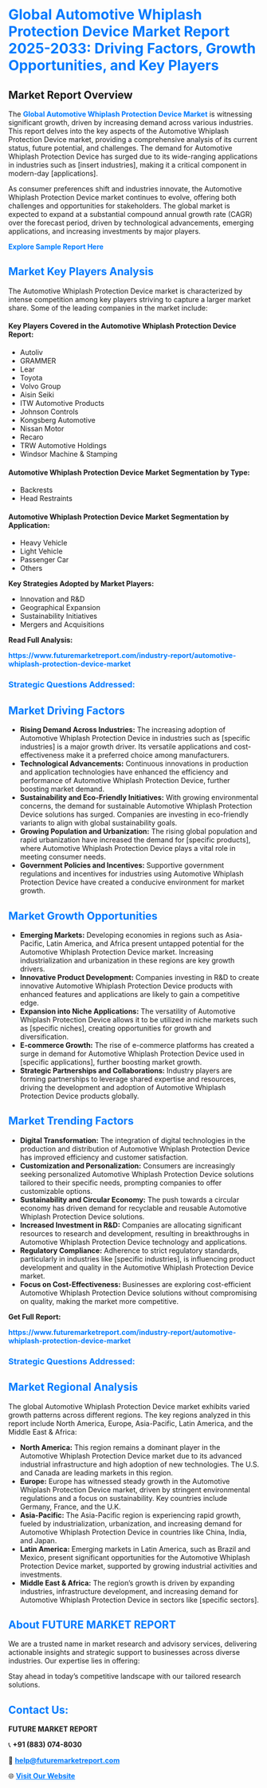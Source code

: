 <h1 style="color: #007BFF;">Global Automotive Whiplash Protection Device Market Report 2025-2033: Driving Factors, Growth Opportunities, and Key Players</h1>

<section id="overview">
<h2>Market Report Overview</h2>
<p>The <a href="https://www.futuremarketreport.com/industry-report/automotive-whiplash-protection-device-market" style="color: #007BFF; text-decoration: none;"><strong>Global Automotive Whiplash Protection Device Market</strong></a> is witnessing significant growth, driven by increasing demand across various industries. This report delves into the key aspects of the Automotive Whiplash Protection Device market, providing a comprehensive analysis of its current status, future potential, and challenges. The demand for Automotive Whiplash Protection Device has surged due to its wide-ranging applications in industries such as [insert industries], making it a critical component in modern-day [applications].</p>
<p>As consumer preferences shift and industries innovate, the Automotive Whiplash Protection Device market continues to evolve, offering both challenges and opportunities for stakeholders. The global market is expected to expand at a substantial compound annual growth rate (CAGR) over the forecast period, driven by technological advancements, emerging applications, and increasing investments by major players.</p>
</section>

<section id="overview">
<p><a href="https://www.futuremarketreport.com/request-sample/reportId=55401" style="color: #007BFF; text-decoration: none;"><strong>Explore Sample Report Here</strong></a></p>
</section>

<section id="key-players">
<h2 style="color: #007BFF;">Market Key Players Analysis</h2>
<p>The Automotive Whiplash Protection Device market is characterized by intense competition among key players striving to capture a larger market share. Some of the leading companies in the market include:</p>
<h4>Key Players Covered in the Automotive Whiplash Protection Device Report:</h4>
<ul><li>Autoliv</li><li>GRAMMER</li><li>Lear</li><li>Toyota</li><li>Volvo Group</li><li>Aisin Seiki</li><li>ITW Automotive Products</li><li>Johnson Controls</li><li>Kongsberg Automotive</li><li>Nissan Motor</li><li>Recaro</li><li>TRW Automotive Holdings</li><li>Windsor Machine &amp; Stamping</li></ul>
<h4>Automotive Whiplash Protection Device Market Segmentation by Type:</h4>
<ul><li>Backrests</li><li>Head Restraints</li></ul>

<h4>Automotive Whiplash Protection Device Market Segmentation by Application:</h4>
<ul><li>Heavy Vehicle</li><li>Light Vehicle</li><li>Passenger Car</li><li>Others</li></ul>
<p><strong>Key Strategies Adopted by Market Players:</strong></p>
<ul>
<li>Innovation and R&D</li>
<li>Geographical Expansion</li>
<li>Sustainability Initiatives</li>
<li>Mergers and Acquisitions</li>
</ul>
</section>

<section>
<p><strong>Read Full Analysis: </strong></p><a href="https://www.futuremarketreport.com/industry-report/automotive-whiplash-protection-device-market" style="color: #007BFF; text-decoration: none;"><strong>https://www.futuremarketreport.com/industry-report/automotive-whiplash-protection-device-market</strong></a>
<h3 style="color: #007BFF;">Strategic Questions Addressed:</h3>
</section>

<section id="driving-factors">
<h2 style="color: #007BFF;">Market Driving Factors</h2>
<ul>
<li><strong>Rising Demand Across Industries:</strong> The increasing adoption of Automotive Whiplash Protection Device in industries such as [specific industries] is a major growth driver. Its versatile applications and cost-effectiveness make it a preferred choice among manufacturers.</li>
<li><strong>Technological Advancements:</strong> Continuous innovations in production and application technologies have enhanced the efficiency and performance of Automotive Whiplash Protection Device, further boosting market demand.</li>
<li><strong>Sustainability and Eco-Friendly Initiatives:</strong> With growing environmental concerns, the demand for sustainable Automotive Whiplash Protection Device solutions has surged. Companies are investing in eco-friendly variants to align with global sustainability goals.</li>
<li><strong>Growing Population and Urbanization:</strong> The rising global population and rapid urbanization have increased the demand for [specific products], where Automotive Whiplash Protection Device plays a vital role in meeting consumer needs.</li>
<li><strong>Government Policies and Incentives:</strong> Supportive government regulations and incentives for industries using Automotive Whiplash Protection Device have created a conducive environment for market growth.</li>
</ul>
</section>

<section id="growth-opportunities">
<h2 style="color: #007BFF;">Market Growth Opportunities</h2>
<ul>
<li><strong>Emerging Markets:</strong> Developing economies in regions such as Asia-Pacific, Latin America, and Africa present untapped potential for the Automotive Whiplash Protection Device market. Increasing industrialization and urbanization in these regions are key growth drivers.</li>
<li><strong>Innovative Product Development:</strong> Companies investing in R&D to create innovative Automotive Whiplash Protection Device products with enhanced features and applications are likely to gain a competitive edge.</li>
<li><strong>Expansion into Niche Applications:</strong> The versatility of Automotive Whiplash Protection Device allows it to be utilized in niche markets such as [specific niches], creating opportunities for growth and diversification.</li>
<li><strong>E-commerce Growth:</strong> The rise of e-commerce platforms has created a surge in demand for Automotive Whiplash Protection Device used in [specific applications], further boosting market growth.</li>
<li><strong>Strategic Partnerships and Collaborations:</strong> Industry players are forming partnerships to leverage shared expertise and resources, driving the development and adoption of Automotive Whiplash Protection Device products globally.</li>
</ul>
</section>

<section id="trending-factors">
<h2 style="color: #007BFF;">Market Trending Factors</h2>
<ul>
<li><strong>Digital Transformation:</strong> The integration of digital technologies in the production and distribution of Automotive Whiplash Protection Device has improved efficiency and customer satisfaction.</li>
<li><strong>Customization and Personalization:</strong> Consumers are increasingly seeking personalized Automotive Whiplash Protection Device solutions tailored to their specific needs, prompting companies to offer customizable options.</li>
<li><strong>Sustainability and Circular Economy:</strong> The push towards a circular economy has driven demand for recyclable and reusable Automotive Whiplash Protection Device solutions.</li>
<li><strong>Increased Investment in R&D:</strong> Companies are allocating significant resources to research and development, resulting in breakthroughs in Automotive Whiplash Protection Device technology and applications.</li>
<li><strong>Regulatory Compliance:</strong> Adherence to strict regulatory standards, particularly in industries like [specific industries], is influencing product development and quality in the Automotive Whiplash Protection Device market.</li>
<li><strong>Focus on Cost-Effectiveness:</strong> Businesses are exploring cost-efficient Automotive Whiplash Protection Device solutions without compromising on quality, making the market more competitive.</li>
</ul>
</section>

<section>
<p><strong>Get Full Report: </strong></p><a href="https://www.futuremarketreport.com/industry-report/automotive-whiplash-protection-device-market" style="color: #007BFF; text-decoration: none;"><strong>https://www.futuremarketreport.com/industry-report/automotive-whiplash-protection-device-market</strong></a>
<h3 style="color: #007BFF;">Strategic Questions Addressed:</h3>
</section>


<section id="regional-analysis">
<h2 style="color: #007BFF;">Market Regional Analysis</h2>
<p>The global Automotive Whiplash Protection Device market exhibits varied growth patterns across different regions. The key regions analyzed in this report include North America, Europe, Asia-Pacific, Latin America, and the Middle East & Africa:</p>
<ul>
<li><strong>North America:</strong> This region remains a dominant player in the Automotive Whiplash Protection Device market due to its advanced industrial infrastructure and high adoption of new technologies. The U.S. and Canada are leading markets in this region.</li>
<li><strong>Europe:</strong> Europe has witnessed steady growth in the Automotive Whiplash Protection Device market, driven by stringent environmental regulations and a focus on sustainability. Key countries include Germany, France, and the U.K.</li>
<li><strong>Asia-Pacific:</strong> The Asia-Pacific region is experiencing rapid growth, fueled by industrialization, urbanization, and increasing demand for Automotive Whiplash Protection Device in countries like China, India, and Japan.</li>
<li><strong>Latin America:</strong> Emerging markets in Latin America, such as Brazil and Mexico, present significant opportunities for the Automotive Whiplash Protection Device market, supported by growing industrial activities and investments.</li>
<li><strong>Middle East & Africa:</strong> The region’s growth is driven by expanding industries, infrastructure development, and increasing demand for Automotive Whiplash Protection Device in sectors like [specific sectors].</li>
</ul>
</section>

<footer>
<h2 style="color: #007BFF;">About FUTURE MARKET REPORT</h2>
<p>We are a trusted name in market research and advisory services, delivering actionable insights and strategic support to businesses across diverse industries. Our expertise lies in offering:</p>

<p>Stay ahead in today’s competitive landscape with our tailored research solutions.</p>

<h2 style="color: #007BFF;">Contact Us:</h2>
<p><strong>FUTURE MARKET REPORT</strong></p>
<p>📞 <strong>+91 (883) 074-8030</strong></p>
<p>📧 <strong><a href="mailto:help@futuremarketreport.com" style="color: #007BFF;">help@futuremarketreport.com</a></strong></p>
<p>🌐 <strong><a href="https://www.futuremarketreport.com/" style="color: #007BFF;">Visit Our Website</a></strong></p>
</footer>